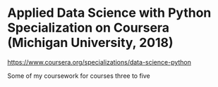 # Applied Data Science with Python Specialization on Coursera (Michigan University, 2018)
https://www.coursera.org/specializations/data-science-python

Some of my coursework for courses three to five 
